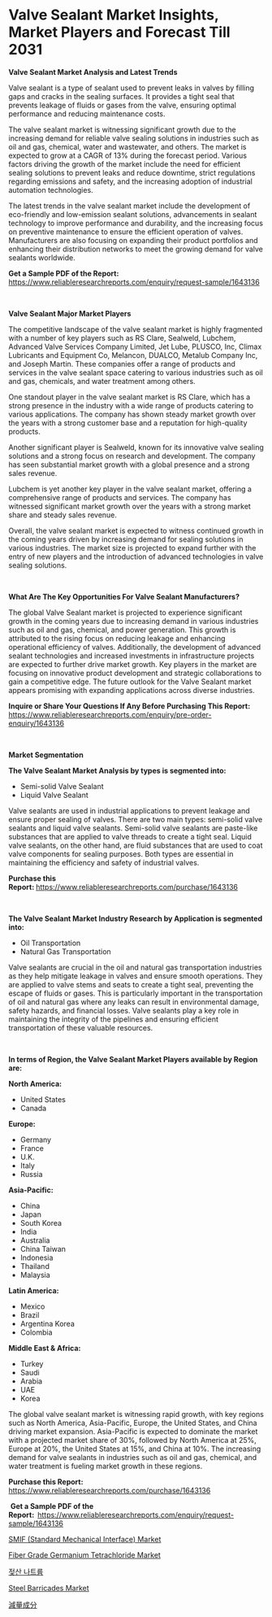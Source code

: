 <p><h1>Valve Sealant Market Insights, Market Players and Forecast Till 2031</h1></p><p><strong>Valve Sealant Market Analysis and Latest Trends</strong></p>
<p><p>Valve sealant is a type of sealant used to prevent leaks in valves by filling gaps and cracks in the sealing surfaces. It provides a tight seal that prevents leakage of fluids or gases from the valve, ensuring optimal performance and reducing maintenance costs.</p><p>The valve sealant market is witnessing significant growth due to the increasing demand for reliable valve sealing solutions in industries such as oil and gas, chemical, water and wastewater, and others. The market is expected to grow at a CAGR of 13% during the forecast period. Various factors driving the growth of the market include the need for efficient sealing solutions to prevent leaks and reduce downtime, strict regulations regarding emissions and safety, and the increasing adoption of industrial automation technologies.</p><p>The latest trends in the valve sealant market include the development of eco-friendly and low-emission sealant solutions, advancements in sealant technology to improve performance and durability, and the increasing focus on preventive maintenance to ensure the efficient operation of valves. Manufacturers are also focusing on expanding their product portfolios and enhancing their distribution networks to meet the growing demand for valve sealants worldwide.</p></p>
<p><strong>Get a Sample PDF of the Report:&nbsp;</strong> <a href="https://www.reliableresearchreports.com/enquiry/request-sample/1643136">https://www.reliableresearchreports.com/enquiry/request-sample/1643136</a></p>
<p>&nbsp;</p>
<p><strong>Valve Sealant Major Market Players</strong></p>
<p><p>The competitive landscape of the valve sealant market is highly fragmented with a number of key players such as RS Clare, Sealweld, Lubchem, Advanced Valve Services Company Limited, Jet Lube, PLUSCO, Inc, Climax Lubricants and Equipment Co, Melancon, DUALCO, Metalub Company Inc, and Joseph Martin. These companies offer a range of products and services in the valve sealant space catering to various industries such as oil and gas, chemicals, and water treatment among others.</p><p>One standout player in the valve sealant market is RS Clare, which has a strong presence in the industry with a wide range of products catering to various applications. The company has shown steady market growth over the years with a strong customer base and a reputation for high-quality products.</p><p>Another significant player is Sealweld, known for its innovative valve sealing solutions and a strong focus on research and development. The company has seen substantial market growth with a global presence and a strong sales revenue.</p><p>Lubchem is yet another key player in the valve sealant market, offering a comprehensive range of products and services. The company has witnessed significant market growth over the years with a strong market share and steady sales revenue.</p><p>Overall, the valve sealant market is expected to witness continued growth in the coming years driven by increasing demand for sealing solutions in various industries. The market size is projected to expand further with the entry of new players and the introduction of advanced technologies in valve sealing solutions.</p></p>
<p>&nbsp;</p>
<p><strong>What Are The Key Opportunities For Valve Sealant Manufacturers?</strong></p>
<p><p>The global Valve Sealant market is projected to experience significant growth in the coming years due to increasing demand in various industries such as oil and gas, chemical, and power generation. This growth is attributed to the rising focus on reducing leakage and enhancing operational efficiency of valves. Additionally, the development of advanced sealant technologies and increased investments in infrastructure projects are expected to further drive market growth. Key players in the market are focusing on innovative product development and strategic collaborations to gain a competitive edge. The future outlook for the Valve Sealant market appears promising with expanding applications across diverse industries.</p></p>
<p><strong>Inquire or Share Your Questions If Any Before Purchasing This Report:</strong> <a href="https://www.reliableresearchreports.com/enquiry/pre-order-enquiry/1643136">https://www.reliableresearchreports.com/enquiry/pre-order-enquiry/1643136</a></p>
<p>&nbsp;</p>
<p><strong>Market Segmentation</strong></p>
<p><strong>The Valve Sealant Market Analysis by types is segmented into:</strong></p>
<p><ul><li>Semi-solid Valve Sealant</li><li>Liquid Valve Sealant</li></ul></p>
<p><p>Valve sealants are used in industrial applications to prevent leakage and ensure proper sealing of valves. There are two main types: semi-solid valve sealants and liquid valve sealants. Semi-solid valve sealants are paste-like substances that are applied to valve threads to create a tight seal. Liquid valve sealants, on the other hand, are fluid substances that are used to coat valve components for sealing purposes. Both types are essential in maintaining the efficiency and safety of industrial valves.</p></p>
<p><strong>Purchase this Report:&nbsp;</strong><a href="https://www.reliableresearchreports.com/purchase/1643136">https://www.reliableresearchreports.com/purchase/1643136</a></p>
<p>&nbsp;</p>
<p><strong>The Valve Sealant Market Industry Research by Application is segmented into:</strong></p>
<p><ul><li>Oil Transportation</li><li>Natural Gas Transportation</li></ul></p>
<p><p>Valve sealants are crucial in the oil and natural gas transportation industries as they help mitigate leakage in valves and ensure smooth operations. They are applied to valve stems and seats to create a tight seal, preventing the escape of fluids or gases. This is particularly important in the transportation of oil and natural gas where any leaks can result in environmental damage, safety hazards, and financial losses. Valve sealants play a key role in maintaining the integrity of the pipelines and ensuring efficient transportation of these valuable resources.</p></p>
<p>&nbsp;</p>
<p><strong>In terms of Region, the Valve Sealant Market Players available by Region are:</strong></p>
<p>
    <p> <strong> North America: </strong>
        <ul>
            <li>United States</li>
            <li>Canada</li>
        </ul>
        </p> 
    <p> <strong> Europe: </strong>
        <ul>
            <li>Germany</li>
            <li>France</li>
            <li>U.K.</li>
            <li>Italy</li>
            <li>Russia</li>
        </ul>
        </p> 
    <p> <strong> Asia-Pacific: </strong>
        <ul>
            <li>China</li>
            <li>Japan</li>
            <li>South Korea</li>
            <li>India</li>
            <li>Australia</li>
            <li>China Taiwan</li>
            <li>Indonesia</li>
            <li>Thailand</li>
            <li>Malaysia</li>
        </ul>
        </p> 
    <p> <strong> Latin America: </strong>
        <ul>
            <li>Mexico</li>
            <li>Brazil</li>
            <li>Argentina Korea</li>
            <li>Colombia</li>
        </ul>
        </p> 
    <p> <strong> Middle East & Africa: </strong>
        <ul>
            <li>Turkey</li>
            <li>Saudi</li>
            <li>Arabia</li>
            <li>UAE</li>
            <li>Korea</li>
        </ul>
    </p>
    </p>
<p><p>The global valve sealant market is witnessing rapid growth, with key regions such as North America, Asia-Pacific, Europe, the United States, and China driving market expansion. Asia-Pacific is expected to dominate the market with a projected market share of 30%, followed by North America at 25%, Europe at 20%, the United States at 15%, and China at 10%. The increasing demand for valve sealants in industries such as oil and gas, chemical, and water treatment is fueling market growth in these regions.</p></p>
<p><strong>Purchase this Report: </strong><a href="https://www.reliableresearchreports.com/purchase/1643136">https://www.reliableresearchreports.com/purchase/1643136</a></p>
<p>&nbsp;<strong>Get a Sample PDF of the Report:&nbsp;&nbsp;</strong><a href="https://www.reliableresearchreports.com/enquiry/request-sample/1643136">https://www.reliableresearchreports.com/enquiry/request-sample/1643136</a></p>
<p><strong></strong></p>
<p><p><a href="https://issuu.com/reportprime-2/docs/smif-standard-mechanical-interface-market-size-203">SMIF (Standard Mechanical Interface) Market</a></p><p><a href="https://issuu.com/reportprime-2/docs/fiber-grade-germanium-tetrachloride-market-size-20">Fiber Grade Germanium Tetrachloride Market</a></p><p><a href="https://github.com/fredrickeglers/Market-Research-Report-List-1/blob/main/5187338192375.md">젖산 나트륨</a></p><p><a href="https://github.com/derrinmiltonellis35gcl/Market-Research-Report-List-1/blob/main/steel-barricades-market.md">Steel Barricades Market</a></p><p><a href="https://github.com/efcvopdgkdx128/Market-Research-Report-List-1/blob/main/8257750192559.md">減量成分</a></p></p>